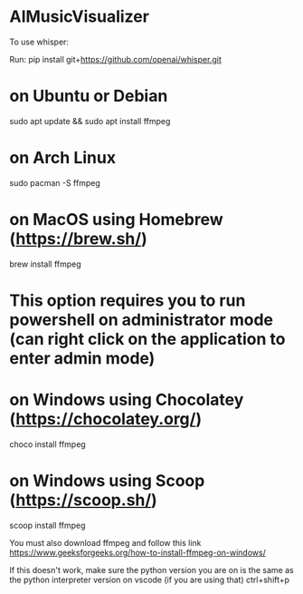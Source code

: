 # AIMusicVisualizer
To use whisper:

Run:
pip install git+https://github.com/openai/whisper.git 
# on Ubuntu or Debian
sudo apt update && sudo apt install ffmpeg

# on Arch Linux
sudo pacman -S ffmpeg

# on MacOS using Homebrew (https://brew.sh/)
brew install ffmpeg

# This option requires you to run powershell on administrator mode (can right click on the application to enter admin mode)
# on Windows using Chocolatey (https://chocolatey.org/)
choco install ffmpeg

# on Windows using Scoop (https://scoop.sh/)
scoop install ffmpeg

You must also download ffmpeg and follow this link
https://www.geeksforgeeks.org/how-to-install-ffmpeg-on-windows/

If this doesn't work, make sure the python version you are on is the same as the python interpreter version on vscode (if you are using that) ctrl+shift+p

